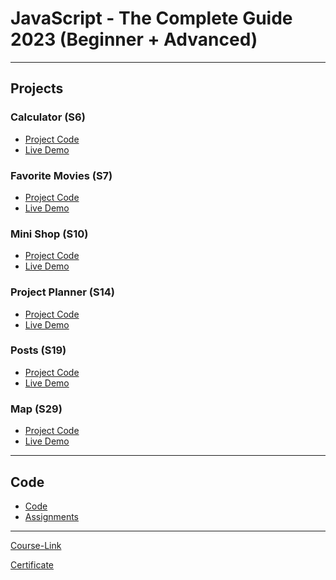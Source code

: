 # JavaScript - The Complete Guide 2023 (Beginner + Advanced)

---

## Projects

### Calculator (S6)

- [Project Code](./Projects/01-Calculator/)
- [Live Demo](https://64a94fbacb993875b5f74655--beautiful-banoffee-565ddf.netlify.app/)

### Favorite Movies (S7)

- [Project Code](./Projects/02-Favorite-Movies/)
- [Live Demo](https://64a951534dd25f762dc76fe4--visionary-gelato-0423e9.netlify.app/)

### Mini Shop (S10)

- [Project Code](./Projects/03-Mini-Shop/)
- [Live Demo](https://64a953293571ea778a653068--thunderous-heliotrope-6e9422.netlify.app/)

### Project Planner (S14)

- [Project Code](./Projects/04-Project-Planner/)
- [Live Demo](https://64a9508190908373b5addfe1--startling-halva-9583de.netlify.app/)

### Posts (S19)

- [Project Code](./Projects/05-Posts/)
- [Live Demo](https://64a9553f2211467a9525113f--deft-beignet-f5f959.netlify.app/)

### Map (S29)

- [Project Code](./Projects/06-Map/)
- [Live Demo](./Projects/06-Map/)

---

## Code

- [Code](Code)
- [Assignments](Code/assignments/)

---

[Course-Link](https://www.udemy.com/course/javascript-the-complete-guide-2020-beginner-advanced/)<br>

[Certificate](https://udemy-certificate.s3.amazonaws.com/pdf/UC-73bfef10-c6d3-4749-bac7-a77fe237952d.pdf)
<br>
